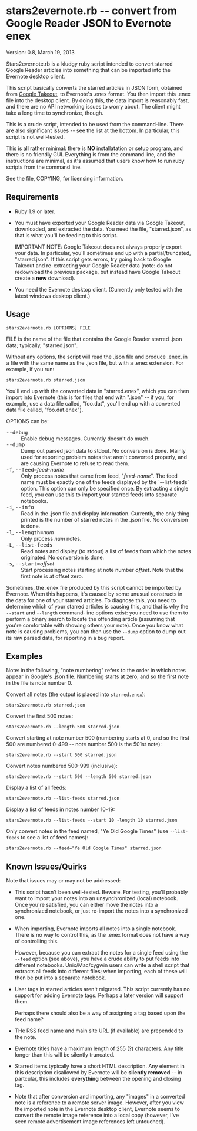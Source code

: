 stars2evernote.rb -- convert from Google Reader JSON to Evernote enex
=====================================================================

Version: 0.8, March 19, 2013

Stars2evernote.rb is a kludgy ruby script intended to convert starred Google
Reader articles into something that can be imported into the Evernote desktop
client.

This script basically converts the starred articles in JSON form, obtained
from [Google Takeout](https://www.google.com/takeout), to Evernote's .enex
format.  You then import this .enex file into the desktop client.  By doing
this, the data import is reasonably fast, and there are no API networking
issues to worry about.  The client might take a long time to synchronize,
though.

This is a crude script, intended to be used from the command-line.  There are
also significant issues -- see the list at the bottom.  In particular, this
script is not well-tested.

This is all rather minimal: there is **NO** installatation or setup program,
and there is no friendly GUI.  Everything is from the command line, and the
instructions are minimal, as it's assumed that users know how to run ruby
scripts from the command line.

See the file, COPYING, for licensing information.


Requirements
------------

* Ruby 1.9 or later.

* You must have exported your Google Reader data via Google Takeout,
  downloaded, and extracted the data.  You need the file, "starred.json", as
  that is what you'll be feeding to this script.

  IMPORTANT NOTE: Google Takeout does not always properly export your data.
  In particular, you'll sometimes end up with a partial/truncated,
  "starred.json".  If this script gets errors, try going back to Google
  Takeout and re-extracting your Google Reader data (note: do not redownload
  the previous package, but instead have Google Takeout create a **new**
  download).

* You need the Evernote desktop client.  (Currently only tested with the
  latest windows desktop client.)


Usage
-----

    stars2evernote.rb [OPTIONS] FILE

FILE is the name of the file that contains the Google Reader starred .json
data; typically, "starred.json".

WIthout any options, the script will read the .json file and produce .enex, in
a file with the same name as the .json file, but with a .enex extension.  For
example, if you run:

    stars2evernote.rb starred.json

You'll end up with the converted data in "starred.enex", which you can then
import into Evernote (this is for files that end with ".json" -- if you, for
example, use a data file called, "foo.dat", you'll end up with a converted
data file called, "foo.dat.enex").

OPTIONS can be:

<dl>
<dt><tt>--debug</tt></dt>
<dd>Enable debug messages.  Currently doesn't do much.</dd>
<dt><tt>--dump</tt></dt>
<dd>Dump out parsed json data to stdout.  No conversion is done.  Mainly used
for reporting problem notes that aren't converted properly, and are causing
Evernote to refuse to read them.</dd>
<dt><tt>-f</tt>, <tt>--feed=</tt><i>feed-name</i></dt>
<dd>Only process notes that came from feed, "<i>feed-name</i>".  The feed name
must be exactly one of the feeds displayed by the `--list-feeds` option.  This
option can only be specified once.  By extracting a single feed, you can use
this to import your starred feeds into separate notebooks.</dd>
<dt><tt>-i</tt>, <tt>--info</tt></dt>
<dd>Read in the .json file and display information.  Currently, the only thing
printed is the number of starred notes in the .json file.  No conversion is
done.</dd>
<dt><tt>-l</tt>, <tt>--length=</tt><i>num</i></dt>
<dd>Only process <i>num</i> notes.</dd>
<dt><tt>-L</tt>, <tt>--list-feeds</tt></dt>
<dd>Read notes and display (to stdout) a list of feeds from which the notes
originated.  No conversion is done.</dd>
<dt><tt>-s</tt>, <tt>--start=</tt><i>offset</i></dt>
<dd>Start processing notes starting at note number <i>offset</i>.  Note that
the first note is at offset zero.</dd>
</dl>

Sometimes, the .enex file produced by this script cannot be imported by
Evernote.  When this happens, it's caused by some unusual constructs in the
data for one of your starred articles.  To diagnose this, you need to
determine which of your starred articles is causing this, and that is why the
`--start` and `--length` command-line options exist: you need to use them to
perform a binary search to locate the offending article (assuming that you're
comfortable with showing others your note).  Once you know what note is
causing problems, you can then use the `--dump` option to dump out its raw
parsed data, for reporting in a bug report.


Examples
--------

Note: in the following, "note numbering" refers to the order in which notes
appear in Google's .json file.  Numbering starts at zero, and so the first
note in the file is note number 0.

Convert all notes (the output is placed into `starred.enex`):

    stars2evernote.rb starred.json

Convert the first 500 notes:

    stars2evernote.rb --length 500 starred.json

Convert starting at note number 500 (numbering starts at 0, and so the first
500 are numbered 0-499 -- note number 500 is the 501st note):

    stars2evernote.rb --start 500 starred.json

Convert notes numbered 500-999 (inclusive):

    stars2evernote.rb --start 500 --length 500 starred.json

Display a list of all feeds:

    stars2evernote.rb --list-feeds starred.json

Display a list of feeds in notes number 10-19:

    stars2evernote.rb --list-feeds --start 10 -length 10 starred.json

Only convert notes in the feed named, "Ye Old Google Times" (use
`--list-feeds` to see a list of feed names):

    stars2evernote.rb --feed="Ye Old Google Times" starred.json



Known Issues/Quirks
-------------------

Note that issues may or may not be addressed:

* This script hasn't been well-tested.  Beware.  For testing, you'll probably
  want to import your notes into an unsynchronized (local) notebook.  Once
  you're satisfied, you can either move the notes into a synchronized
  notebook, or just re-import the notes into a synchronized one.

* When importing, Evernote imports all notes into a single notebook.
  There is no way to control this, as the .enex format does not have a
  way of controlling this.

  However, because you can extract the notes for a single feed using the
  `--feed` option (see above), you have a crude ability to put feeds into
  different notebooks.  Unix/Mac/cygwin users can write a shell script that
  extracts all feeds into different files; when importing, each of these will
  then be put into a separate notebook.

* User tags in starred articles aren't migrated.  This script currently has no
  support for adding Evernote tags.  Perhaps a later version will support them.

  Perhaps there should also be a way of assigning a tag based upon the feed
  name?

* THe RSS feed name and main site URL (if available) are prepended to the
  note.

* Evernote titles have a maximum length of 255 (?) characters.  Any title
  longer than this will be silently truncated.

* Starred items typically have a short HTML description.  Any element in this
  description disallowed by Evernote will be **silently removed** -- in
  partcular, this includes **everything** between the opening and closing tag.

* Note that after conversion and importing, any "images" in a converted note
  is a reference to a remote server image.  However, after you view the
  imported note in the Evernote desktop client, Evernote seems to convert the
  remote image reference into a local copy (however, I've seen remote
  advertisement image references left untouched).
